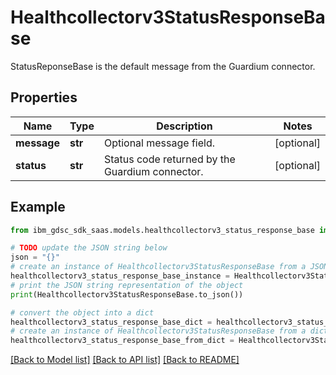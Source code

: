 # Healthcollectorv3StatusResponseBase

StatusReponseBase is the default message from the Guardium connector.

## Properties

Name | Type | Description | Notes
------------ | ------------- | ------------- | -------------
**message** | **str** | Optional message field. | [optional] 
**status** | **str** | Status code returned by the Guardium connector. | [optional] 

## Example

```python
from ibm_gdsc_sdk_saas.models.healthcollectorv3_status_response_base import Healthcollectorv3StatusResponseBase

# TODO update the JSON string below
json = "{}"
# create an instance of Healthcollectorv3StatusResponseBase from a JSON string
healthcollectorv3_status_response_base_instance = Healthcollectorv3StatusResponseBase.from_json(json)
# print the JSON string representation of the object
print(Healthcollectorv3StatusResponseBase.to_json())

# convert the object into a dict
healthcollectorv3_status_response_base_dict = healthcollectorv3_status_response_base_instance.to_dict()
# create an instance of Healthcollectorv3StatusResponseBase from a dict
healthcollectorv3_status_response_base_from_dict = Healthcollectorv3StatusResponseBase.from_dict(healthcollectorv3_status_response_base_dict)
```
[[Back to Model list]](../README.md#documentation-for-models) [[Back to API list]](../README.md#documentation-for-api-endpoints) [[Back to README]](../README.md)


